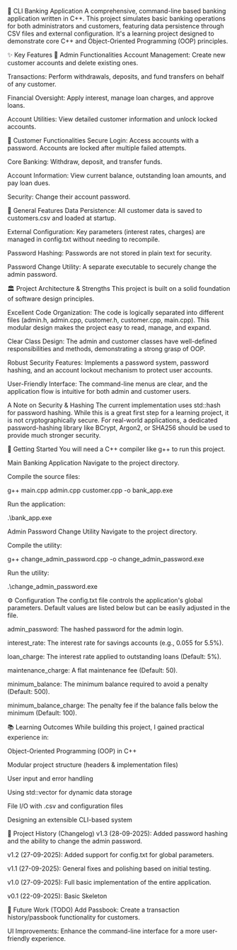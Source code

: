 🏦 CLI Banking Application
A comprehensive, command-line based banking application written in C++. This project simulates basic banking operations for both administrators and customers, featuring data persistence through CSV files and external configuration. It's a learning project designed to demonstrate core C++ and Object-Oriented Programming (OOP) principles.

✨ Key Features
🤵 Admin Functionalities
Account Management: Create new customer accounts and delete existing ones.

Transactions: Perform withdrawals, deposits, and fund transfers on behalf of any customer.

Financial Oversight: Apply interest, manage loan charges, and approve loans.

Account Utilities: View detailed customer information and unlock locked accounts.

👤 Customer Functionalities
Secure Login: Access accounts with a password. Accounts are locked after multiple failed attempts.

Core Banking: Withdraw, deposit, and transfer funds.

Account Information: View current balance, outstanding loan amounts, and pay loan dues.

Security: Change their account password.

🔧 General Features
Data Persistence: All customer data is saved to customers.csv and loaded at startup.

External Configuration: Key parameters (interest rates, charges) are managed in config.txt without needing to recompile.

Password Hashing: Passwords are not stored in plain text for security.

Password Change Utility: A separate executable to securely change the admin password.

🏛️ Project Architecture & Strengths
This project is built on a solid foundation of software design principles.

Excellent Code Organization: The code is logically separated into different files (admin.h, admin.cpp, customer.h, customer.cpp, main.cpp). This modular design makes the project easy to read, manage, and expand.

Clear Class Design: The admin and customer classes have well-defined responsibilities and methods, demonstrating a strong grasp of OOP.

Robust Security Features: Implements a password system, password hashing, and an account lockout mechanism to protect user accounts.

User-Friendly Interface: The command-line menus are clear, and the application flow is intuitive for both admin and customer users.

A Note on Security & Hashing
The current implementation uses std::hash for password hashing. While this is a great first step for a learning project, it is not cryptographically secure. For real-world applications, a dedicated password-hashing library like BCrypt, Argon2, or SHA256 should be used to provide much stronger security.

🚀 Getting Started
You will need a C++ compiler like g++ to run this project.

Main Banking Application
Navigate to the project directory.

Compile the source files:

g++ main.cpp admin.cpp customer.cpp -o bank_app.exe

Run the application:

.\bank_app.exe

Admin Password Change Utility
Navigate to the project directory.

Compile the utility:

g++ change_admin_password.cpp -o change_admin_password.exe

Run the utility:

.\change_admin_password.exe

⚙️ Configuration
The config.txt file controls the application's global parameters. Default values are listed below but can be easily adjusted in the file.

admin_password: The hashed password for the admin login.

interest_rate: The interest rate for savings accounts (e.g., 0.055 for 5.5%).

loan_charge: The interest rate applied to outstanding loans (Default: 5%).

maintenance_charge: A flat maintenance fee (Default: 50).

minimum_balance: The minimum balance required to avoid a penalty (Default: 500).

minimum_balance_charge: The penalty fee if the balance falls below the minimum (Default: 100).

📚 Learning Outcomes
While building this project, I gained practical experience in:

Object-Oriented Programming (OOP) in C++

Modular project structure (headers & implementation files)

User input and error handling

Using std::vector for dynamic data storage

File I/O with .csv and configuration files

Designing an extensible CLI-based system

📜 Project History (Changelog)
v1.3 (28-09-2025): Added password hashing and the ability to change the admin password.

v1.2 (27-09-2025): Added support for config.txt for global parameters.

v1.1 (27-09-2025): General fixes and polishing based on initial testing.

v1.0 (27-09-2025): Full basic implementation of the entire application.

v0.1 (22-09-2025): Basic Skeleton

🎯 Future Work (TODO)
Add Passbook: Create a transaction history/passbook functionality for customers.

UI Improvements: Enhance the command-line interface for a more user-friendly experience.
